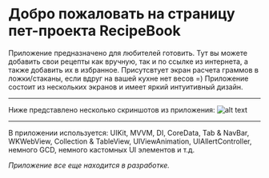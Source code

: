 # Добро пожаловать на страницу пет-проекта RecipeBook
Приложение предназначено для любителей готовить. Тут вы можете добавить свои рецепты как вручную, так и по ссылке из интернета, а также добавить их в избранное.
Присутсвтует экран расчета граммов в ложки/стаканы, если вдруг на вашей кухне нет весов =)
Приложение состоит из нескольких экранов и имеет яркий интуитивный дизайн. 
___
Ниже представлено несколько скриншотов из приложения:
![alt text](https://lh3.googleusercontent.com/qyjMYX84ldX7G5e-wp13rGri6XIw84XOuhxo1NCB5w2ZOFQfUrS9RMYnC65fD_KVcqzOPEa_Qc5WMKeLzD4tkzgXBRxE0m_ZCmD1Jq-Y5M0x9lrBDhjcykPNNY6kqTQ6zKDlPcN_hVUVg0Xydd-yF-XUujHMg92yE79m6zxuWERjlAOwENWAIpiVs-mSVsG3y_cT07K3zuZJrGP58BTrOTEMhT5ggbhXKWgPgjtrrJX8dWc5js2yHoj8gFqswPhwQNTgXege4LhX7eGhJcY3Ze06H0AAgq3EuJzU-hgc5jlH45UWKsFZiPXvU7rpG9UKhHbE_K5smJ_O4u6hcC6lnozzzv2fgbbQIx2By4ZbBotL9aPGhf9wr0PyBQDE5QMZBTx0YVFmq0cCONY18kdQ2BqI206dJ9vRbrmQ65cL_lUnAn6DYS5nXw_lDBCuKCwnN9rRo6qVuWafVh1VaXCWFTmlbb0eYIHdg1hZYhbPjhm58MQj58luvHF_OqLIUwAODqaNNwwH0wIHzKP7TtituVhgeqgMmqCcYXJ3iVNgcYW5lM2e89dwrffzdXoFccPmMBuVNxiv5y6BmDdHfbPlbxvFbVsi9jHTnAZE1Er1jeqtB1rjW_wRFlvWD8H-7-a3vBZxzhXUrtQAS2bctU7nU5M-PSI-Uv5L98xogVixCH6KafmfMxQV6me6vbsBxR1H4piERpDGhS7Uv9x6_wkKsur9-k1m3Iw1Wt2fn-cdmxtTTRuM2v2QxgkGV5ceVkEOw5suCVT4nxUY4D1hwtYfmfm8ytCw7fnrcHl1vC9kv7tHg-3Av0syzT_8vIYfMqqdcuGIoZqK5TJIOtPpH9I8kWyRSJdeUQJImGgW4t880UnXi32f-qWOnXfAy2xszn2FMY9Dg5XmCI0_mzaOGyO1RYRooBLzoP63GnXqK06Pn-Svo5MO8ybIxCY0E4Gr4UibDJnKJxfqrC9qlhk=w2400-h1280-no?authuser=0)
___
В приложении используется: UIKit, MVVM, DI, CoreData, Tab & NavBar, WKWebView, Collection & TableView, UIViewAnimation, UIAllertController, немного GCD, немного кастомных UI элементов и т.д.

_Приложение все еще находится в разработке._
